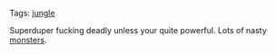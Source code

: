 Tags: [jungle](Jungles)

Superduper fucking deadly unless your quite powerful. Lots of nasty [monsters](Monsters).

